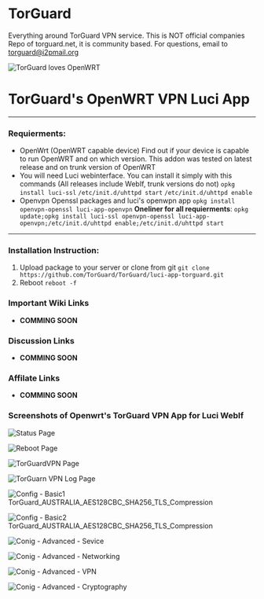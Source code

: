 # TorGuard
Everything around TorGuard VPN service. This is NOT official companies Repo of torguard.net, it is community based. For questions, email to torguard@i2pmail.org 

![TorGuard loves OpenWRT](https://i.imgur.com/nN9d9gM.png)
# TorGuard's OpenWRT VPN Luci App

***

### Requierments:
* OpenWrt (OpenWRT capable device) 
Find out if your device is capable to run OpenWRT and on which version. This addon was tested on latest release and on trunk version of OpenWRT
* You will need Luci webinterface. You can install it simply with this commands (All releases include WebIf, trunk versions do not)
`opkg install luci-ssl`
`/etc/init.d/uhttpd start`
`/etc/init.d/uhttpd enable`
* Openvpn Openssl packages and luci's openwpn app
`opkg install openvpn-openssl luci-app-openvpn`
**Oneliner for all requierments**:
`opkg update;opkg install luci-ssl openvpn-openssl luci-app-openvpn;/etc/init.d/uhttpd enable;/etc/init.d/uhttpd start`

***


### Installation Instruction:
1. Upload package to your server or clone from git `git clone https://github.com/TorGuard/TorGuard/luci-app-torguard.git`
1. Reboot `reboot -f`


### Important Wiki Links
* **COMMING SOON**


### Discussion Links
* **COMMING SOON**


### Affilate Links
* **COMMING SOON**

### Screenshots of Openwrt's TorGuard VPN App for Luci WebIf
![Status Page](https://i.imgur.com/LLoXe1Q.png)

![Reboot Page](https://i.imgur.com/qmuR634.png)

![TorGuardVPN Page](https://i.imgur.com/st2e2sc.png)

![TorGuarn VPN Log Page](https://i.imgur.com/M1sjQKl.png)

![Config - Basic1 TorGuard_AUSTRALIA_AES128CBC_SHA256_TLS_Compression](https://i.imgur.com/RLfx0GP.png)

![Config - Basic2 TorGuard_AUSTRALIA_AES128CBC_SHA256_TLS_Compression](https://i.imgur.com/hmIXY6Z.png)

![Conig - Advanced - Sevice](https://i.imgur.com/k5QBM8n.png)

![Conig - Advanced - Networking](https://i.imgur.com/wUJ3Dub.png)

![Conig - Advanced - VPN](https://i.imgur.com/ws3nwwk.png)

![Conig - Advanced - Cryptography](https://i.imgur.com/iln1ZJm.png)

